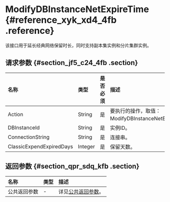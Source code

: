 # ModifyDBInstanceNetExpireTime {#reference_xyk_xd4_4fb .reference}

该接口用于延长经典网络保留时长，同时支持副本集实例和分片集群实例。

## 请求参数 {#section_jf5_c24_4fb .section}

|名称|类型|是否必须|描述|
|:-|:-|:---|:-|
|Action|String|是|要执行的操作，取值：ModifyDBInstanceNetExpireTime。|
|DBInstanceId|String|是|实例ID。|
|ConnectionString|String|是|连接串。|
|ClassicExpendExpiredDays|Integer|是|保留天数。|

## 返回参数 {#section_qpr_sdq_kfb .section}

|名称|类型|描述|
|:-|:-|:-|
|公共返回参数|-|详见[公共返回参数](cn.zh-CN/API参考/公共参数.md#)。|

